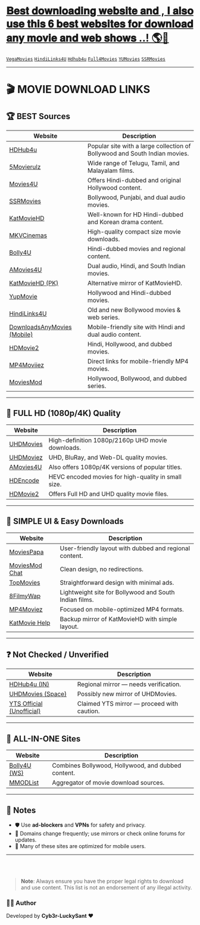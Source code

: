 <p align="center">
  <a href="#"><img src="http://readme-typing-svg.herokuapp.com?color=d1fa02&center=true&vCenter=true&multiline=false&lines=Download+movies+and+Web+Shows" alt="">
</p>

# 𝐁𝐞𝐬𝐭 𝐝𝐨𝐰𝐧𝐥𝐨𝐚𝐝𝐢𝐧𝐠 𝐰𝐞𝐛𝐬𝐢𝐭𝐞 𝐚𝐧𝐝 , 𝐈 𝐚𝐥𝐬𝐨 𝐮𝐬𝐞 𝐭𝐡𝐢𝐬 𝟔 𝐛𝐞𝐬𝐭 𝐰𝐞𝐛𝐬𝐢𝐭𝐞𝐬 𝐟𝐨𝐫 𝐝𝐨𝐰𝐧𝐥𝐨𝐚𝐝 𝐚𝐧𝐲 𝐦𝐨𝐯𝐢𝐞 𝐚𝐧𝐝 𝐰𝐞𝐛 𝐬𝐡𝐨𝐰𝐬 ..! 🌎💖
[`VegaMovies`](https://hdhub4u.sb/)
[`HindiLinks4U`](https://mkvcinemas.men/)
[`Hdhub4u`](https://bolly4u.study/)
[`Full4Movies`](https://www.full4movies.food/)
[`YUMovies`](https://mp4moviiez.com/)
[`SSRMovies`](https://ssrmovies.wf/)


---
# 🎬 MOVIE DOWNLOAD LINKS

## 🏆 **BEST Sources**

| Website | Description |
|--------|-------------|
| [HDHub4u](https://hdhub4u.sb/) | Popular site with a large collection of Bollywood and South Indian movies. |
| [5Movierulz](https://www.5movierulz.voto/) | Wide range of Telugu, Tamil, and Malayalam films. |
| [Movies4U](https://movies4u.lv/) | Offers Hindi-dubbed and original Hollywood content. |
| [SSRMovies](https://ssrmovies.social/) | Bollywood, Punjabi, and dual audio movies. |
| [KatMovieHD](https://katmoviehd.blue/) | Well-known for HD Hindi-dubbed and Korean drama content. |
| [MKVCinemas](https://mkvcinemas.men/) | High-quality compact size movie downloads. |
| [Bolly4U](https://bolly4u.study/) | Hindi-dubbed movies and regional content. |
| [AMovies4U](https://amovies4u.com/) | Dual audio, Hindi, and South Indian movies. |
| [KatMovieHD (PK)](https://katmoviehd.pk/) | Alternative mirror of KatMovieHD. |
| [YupMovie](https://yupmovie.com/) | Hollywood and Hindi-dubbed movies. |
| [HindiLinks4U](https://hindilinks4u.repair/) | Old and new Bollywood movies & web series. |
| [DownloadsAnyMovies (Mobile)](https://www.downloads-anymovies.co/mobile/) | Mobile-friendly site with Hindi and dual audio content. |
| [HDMovie2](https://hdmovie2.st/) | Hindi, Hollywood, and dubbed movies. |
| [MP4Moviiez](https://mp4moviiez.com/) | Direct links for mobile-friendly MP4 movies. |
| [MoviesMod](https://moviesmod.org.in/) | Hollywood, Bollywood, and dubbed series. |

---

## 🎥 **FULL HD (1080p/4K) Quality**

| Website | Description |
|--------|-------------|
| [UHDMovies](https://uhdmovies.email/) | High-definition 1080p/2160p UHD movie downloads. |
| [UHDMoviez](https://uhdmoviez.com/) | UHD, BluRay, and Web-DL quality movies. |
| [AMovies4U](https://amovies4u.com/) | Also offers 1080p/4K versions of popular titles. |
| [HDEncode](https://hdencode.org/) | HEVC encoded movies for high-quality in small size. |
| [HDMovie2](https://hdmovie2.st/) | Offers Full HD and UHD quality movie files. |

---

## 🧩 **SIMPLE UI & Easy Downloads**

| Website | Description |
|--------|-------------|
| [MoviesPapa](https://moviespapa.golf/) | User-friendly layout with dubbed and regional content. |
| [MoviesMod Chat](https://moviesmod.chat/) | Clean design, no redirections. |
| [TopMovies](https://topmovies.rodeo/) | Straightforward design with minimal ads. |
| [8FilmyWap](https://www.8filmywap.net/) | Lightweight site for Bollywood and South Indian films. |
| [MP4Moviez](https://www.mp4moviez.blue/) | Focused on mobile-optimized MP4 formats. |
| [KatMovie Help](https://katmovie.helpsarkari.com/) | Backup mirror of KatMovieHD with simple layout. |

---

## ❓ **Not Checked / Unverified**

| Website | Description |
|--------|-------------|
| [HDHub4u (IN)](https://www.hdhub4us.in/) | Regional mirror — needs verification. |
| [UHDMovies (Space)](https://uhdmovies.space/) | Possibly new mirror of UHDMovies. |
| [YTS Official (Unofficial)](https://yts-official.mx/) | Claimed YTS mirror — proceed with caution. |

---

## 🔗 **ALL-IN-ONE Sites**

| Website | Description |
|--------|-------------|
| [Bolly4U (WS)](https://bolly4u.ws/) | Combines Bollywood, Hollywood, and dubbed content. |
| [MMODList](https://mmodlist.com/) | Aggregator of movie download sources. |

---

## 📌 Notes

- 🛡️ Use **ad-blockers** and **VPNs** for safety and privacy.
- 🔁 Domains change frequently; use mirrors or check online forums for updates.
- 📱 Many of these sites are optimized for mobile users.

---
<br>

<!--
#### New link 
1. https://zinkmovies.cfd/
2. https://vegamoviese.wtf/
-->
<br>

> **Note**: Always ensure you have the proper legal rights to download and use content. This list is not an endorsement of any illegal activity.

### 👨‍💻 Author  
Developed by **Cyb3r-LuckySant** ❤️  


